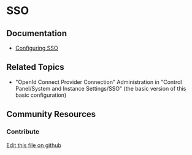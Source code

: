 # SSO

## Documentation

* [Configuring SSO](https://learn.liferay.com/dxp/latest/en/installation-and-upgrades/securing-liferay/configuring-sso.html)

## Related Topics

* "OpenId Connect Provider Connection" Administration in "Control Panel/System and Instance Settings/SSO" (the basic version of this basic configuration)

## Community Resources

### Contribute

[Edit this file on github](https://github.com/olafk/controlpanel-documentation-docs/blob/master/md/74en/com_liferay_oauth_client_admin_web_internal_portlet_OAuthClientAdminPortlet/oauth-clients.md)

